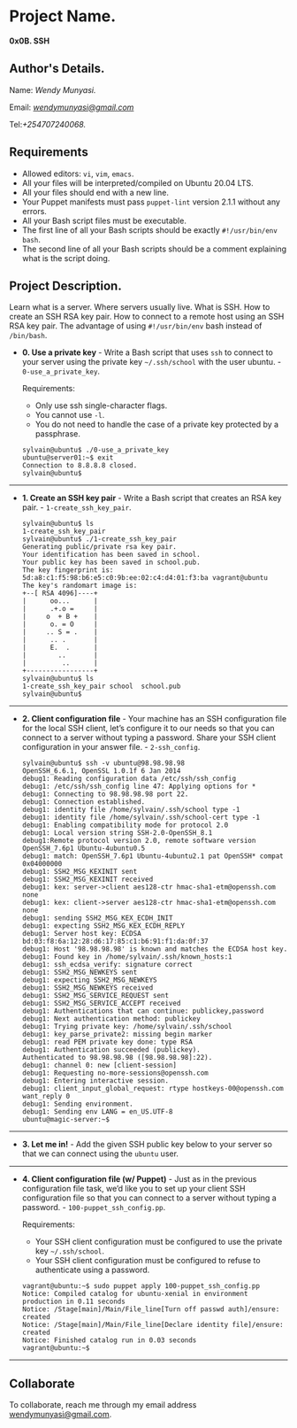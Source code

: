 # Project Name.
**0x0B. SSH**

## Author's Details.
Name: *Wendy Munyasi.*

Email: *wendymunyasi@gmail.com*

Tel:*+254707240068.*

##  Requirements

*   Allowed editors: `vi`, `vim`, `emacs`.
*   All your files will be interpreted/compiled on Ubuntu 20.04 LTS.
*   All your files should end with a new line.
*   Your Puppet manifests must pass `puppet-lint` version 2.1.1 without any errors.
*   All your Bash script files must be executable.
*   The first line of all your Bash scripts should be exactly `#!/usr/bin/env bash`.
*   The second line of all your Bash scripts should be a comment explaining what is the script doing.

## Project Description.
Learn what is a server.
Where servers usually live.
What is SSH.
How to create an SSH RSA key pair.
How to connect to a remote host using an SSH RSA key pair.
The advantage of using `#!/usr/bin/env` bash instead of `/bin/bash`.


* **0. Use a private key** - Write a Bash script that uses `ssh` to connect to your server using the private key `~/.ssh/school` with the user ubuntu. - `0-use_a_private_key`.

  Requirements:

  * Only use ssh single-character flags.
  * You cannot use `-l`.
  * You do not need to handle the case of a private key protected by a passphrase.
  ```
  sylvain@ubuntu$ ./0-use_a_private_key
  ubuntu@server01:~$ exit
  Connection to 8.8.8.8 closed.
  sylvain@ubuntu$
  ```
---

* **1. Create an SSH key pair** - Write a Bash script that creates an RSA key pair. - `1-create_ssh_key_pair`.
  ```
  sylvain@ubuntu$ ls
  1-create_ssh_key_pair
  sylvain@ubuntu$ ./1-create_ssh_key_pair
  Generating public/private rsa key pair.
  Your identification has been saved in school.
  Your public key has been saved in school.pub.
  The key fingerprint is:
  5d:a8:c1:f5:98:b6:e5:c0:9b:ee:02:c4:d4:01:f3:ba vagrant@ubuntu
  The key's randomart image is:
  +--[ RSA 4096]----+
  |      oo...      |
  |      .+.o =     |
  |     o  + B +    |
  |      o. = O     |
  |     .. S = .    |
  |      .. .       |
  |      E.  .      |
  |        ..       |
  |         ..      |
  +-----------------+
  sylvain@ubuntu$ ls
  1-create_ssh_key_pair school  school.pub
  sylvain@ubuntu$ 
  ```
---

* **2. Client configuration file** - Your machine has an SSH configuration file for the local SSH client, let’s configure it to our needs so that you can connect to a server without typing a password. Share your SSH client configuration in your answer file. - `2-ssh_config`.

  ```
  sylvain@ubuntu$ ssh -v ubuntu@98.98.98.98
  OpenSSH_6.6.1, OpenSSL 1.0.1f 6 Jan 2014
  debug1: Reading configuration data /etc/ssh/ssh_config
  debug1: /etc/ssh/ssh_config line 47: Applying options for *
  debug1: Connecting to 98.98.98.98 port 22.
  debug1: Connection established.
  debug1: identity file /home/sylvain/.ssh/school type -1
  debug1: identity file /home/sylvain/.ssh/school-cert type -1
  debug1: Enabling compatibility mode for protocol 2.0
  debug1: Local version string SSH-2.0-OpenSSH_8.1
  debug1:Remote protocol version 2.0, remote software version OpenSSH_7.6p1 Ubuntu-4ubuntu0.5
  debug1: match: OpenSSH_7.6p1 Ubuntu-4ubuntu2.1 pat OpenSSH* compat 0x04000000
  debug1: SSH2_MSG_KEXINIT sent
  debug1: SSH2_MSG_KEXINIT received
  debug1: kex: server->client aes128-ctr hmac-sha1-etm@openssh.com none
  debug1: kex: client->server aes128-ctr hmac-sha1-etm@openssh.com none
  debug1: sending SSH2_MSG_KEX_ECDH_INIT
  debug1: expecting SSH2_MSG_KEX_ECDH_REPLY
  debug1: Server host key: ECDSA bd:03:f8:6a:12:28:d6:17:85:c1:b6:91:f1:da:0f:37
  debug1: Host '98.98.98.98' is known and matches the ECDSA host key.
  debug1: Found key in /home/sylvain/.ssh/known_hosts:1
  debug1: ssh_ecdsa_verify: signature correct
  debug1: SSH2_MSG_NEWKEYS sent
  debug1: expecting SSH2_MSG_NEWKEYS
  debug1: SSH2_MSG_NEWKEYS received
  debug1: SSH2_MSG_SERVICE_REQUEST sent
  debug1: SSH2_MSG_SERVICE_ACCEPT received
  debug1: Authentications that can continue: publickey,password
  debug1: Next authentication method: publickey
  debug1: Trying private key: /home/sylvain/.ssh/school
  debug1: key_parse_private2: missing begin marker
  debug1: read PEM private key done: type RSA
  debug1: Authentication succeeded (publickey).
  Authenticated to 98.98.98.98 ([98.98.98.98]:22).
  debug1: channel 0: new [client-session]
  debug1: Requesting no-more-sessions@openssh.com
  debug1: Entering interactive session.
  debug1: client_input_global_request: rtype hostkeys-00@openssh.com want_reply 0
  debug1: Sending environment.
  debug1: Sending env LANG = en_US.UTF-8
  ubuntu@magic-server:~$
  ```
---

* **3. Let me in!** - Add the given SSH public key below to your server so that we can connect using the `ubuntu` user.
---

* **4. Client configuration file (w/ Puppet)** - Just as in the previous configuration file task, we’d like you to set up your client SSH configuration file so that you can connect to a server without typing a password. - `100-puppet_ssh_config.pp`.

  Requirements:

  * Your SSH client configuration must be configured to use the private key `~/.ssh/school`.
  * Your SSH client configuration must be configured to refuse to authenticate using a password.
  ```
  vagrant@ubuntu:~$ sudo puppet apply 100-puppet_ssh_config.pp
  Notice: Compiled catalog for ubuntu-xenial in environment production in 0.11 seconds
  Notice: /Stage[main]/Main/File_line[Turn off passwd auth]/ensure: created
  Notice: /Stage[main]/Main/File_line[Declare identity file]/ensure: created
  Notice: Finished catalog run in 0.03 seconds
  vagrant@ubuntu:~$
  ```
---


## Collaborate

To collaborate, reach me through my email address wendymunyasi@gmail.com.
